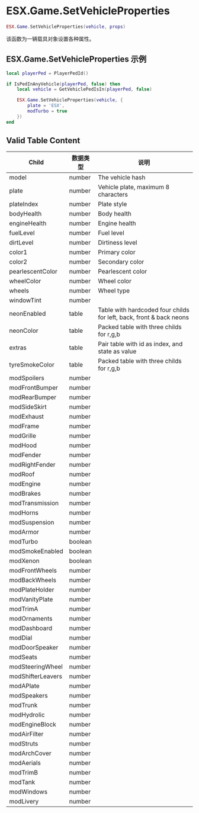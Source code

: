 # ESX.Game.SetVehicleProperties

```lua
ESX.Game.SetVehicleProperties(vehicle, props)
```

该函数为一辆载具对象设置各种属性。

## ESX.Game.SetVehicleProperties 示例

```lua
local playerPed = PlayerPedId()

if IsPedInAnyVehicle(playerPed, false) then
	local vehicle = GetVehiclePedIsIn(playerPed, false)

	ESX.Game.SetVehicleProperties(vehicle, {
		plate = 'ESX',
		modTurbo = true
	})
end
```

## Valid Table Content

| Child             | 数据类型   | 说明                                                                |
|-------------------|-----------|---------------------------------------------------------------------|
| model             | number    | The vehicle hash                                                    |
| plate             | number    | Vehicle plate, maximum 8 characters                                 |
| plateIndex        | number    | Plate style                                                         |
| bodyHealth        | number    | Body health                                                         |
| engineHealth      | number    | Engine health                                                       |
| fuelLevel         | number    | Fuel level                                                          |
| dirtLevel         | number    | Dirtiness level                                                     |
| color1            | number    | Primary color                                                       |
| color2            | number    | Secondary color                                                     |
| pearlescentColor  | number    | Pearlescent color                                                   |
| wheelColor        | number    | Wheel color                                                         |
| wheels            | number    | Wheel type                                                          |
| windowTint        | number    |                                                                     |
| neonEnabled       | table     | Table with hardcoded four childs for left, back, front & back neons |
| neonColor         | table     | Packed table with three childs for r,g,b                            |
| extras            | table     | Pair table with id as index, and state as value                     |
| tyreSmokeColor    | table     | Packed table with three childs for r,g,b                            |
| modSpoilers       | number    |                                                                     |
| modFrontBumper    | number    |                                                                     |
| modRearBumper     | number    |                                                                     |
| modSideSkirt      | number    |                                                                     |
| modExhaust        | number    |                                                                     |
| modFrame          | number    |                                                                     |
| modGrille         | number    |                                                                     |
| modHood           | number    |                                                                     |
| modFender         | number    |                                                                     |
| modRightFender    | number    |                                                                     |
| modRoof           | number    |                                                                     |
| modEngine         | number    |                                                                     |
| modBrakes         | number    |                                                                     |
| modTransmission   | number    |                                                                     |
| modHorns          | number    |                                                                     |
| modSuspension     | number    |                                                                     |
| modArmor          | number    |                                                                     |
| modTurbo          | boolean   |                                                                     |
| modSmokeEnabled   | boolean   |                                                                     |
| modXenon          | boolean   |                                                                     |
| modFrontWheels    | number    |                                                                     |
| modBackWheels     | number    |                                                                     |
| modPlateHolder    | number    |                                                                     |
| modVanityPlate    | number    |                                                                     |
| modTrimA          | number    |                                                                     |
| modOrnaments      | number    |                                                                     |
| modDashboard      | number    |                                                                     |
| modDial           | number    |                                                                     |
| modDoorSpeaker    | number    |                                                                     |
| modSeats          | number    |                                                                     |
| modSteeringWheel  | number    |                                                                     |
| modShifterLeavers | number    |                                                                     |
| modAPlate         | number    |                                                                     |
| modSpeakers       | number    |                                                                     |
| modTrunk          | number    |                                                                     |
| modHydrolic       | number    |                                                                     |
| modEngineBlock    | number    |                                                                     |
| modAirFilter      | number    |                                                                     |
| modStruts         | number    |                                                                     |
| modArchCover      | number    |                                                                     |
| modAerials        | number    |                                                                     |
| modTrimB          | number    |                                                                     |
| modTank           | number    |                                                                     |
| modWindows        | number    |                                                                     |
| modLivery         | number    |                                                                     |
